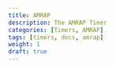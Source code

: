 ```yaml
---
title: AMRAP
description: The AMRAP Timer
categories: [Timers, AMRAP]
tags: [timers, docs, amrap]
weight: 1
draft: true
---
```

